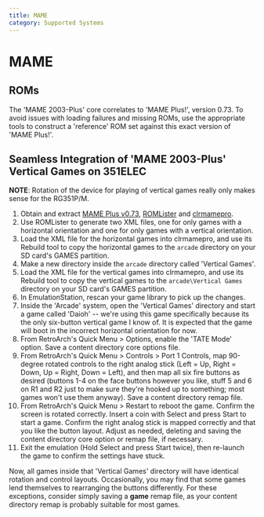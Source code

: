```yaml
---
title: MAME
category: Supported Systems
---
```


# MAME

## ROMs

The 'MAME 2003-Plus' core correlates to 'MAME Plus!', version 0.73.  To avoid issues with loading failures and missing ROMs, use the appropriate tools to construct a 'reference' ROM set against this exact version of 'MAME Plus!'.

## Seamless Integration of 'MAME 2003-Plus' Vertical Games on 351ELEC

**NOTE**: Rotation of the device for playing of vertical games really only makes sense for the RG351P/M.

1. Obtain and extract [MAME Plus v0.73](http://www.progettosnaps.net/download?tipo=mameplus_bin&file=/UI_Museum/Plus/MAME_Plus_0078_32b.7z), [ROMLister](https://www.waste.org/~winkles/ROMLister/) and [clrmamepro](https://mamedev.emulab.it/clrmamepro/).
2. Use ROMLister to generate two XML files, one for only games with a horizontal orientation and one for only games with a vertical orientation.
3. Load the XML file for the horizontal games into clrmamepro, and use its Rebuild tool to copy the horizontal games to the `arcade` directory on your SD card's GAMES partition.
4. Make a new directory inside the `arcade` directory called 'Vertical Games'.
5. Load the XML file for the vertical games into clrmamepro, and use its Rebuild tool to copy the vertical games to the `arcade\Vertical Games` directory on your SD card's GAMES partition.
6. In EmulationStation, rescan your game library to pick up the changes.
7. Inside the 'Arcade' system, open the 'Vertical Games' directory and start a game called 'Daioh' -- we're using this game specifically because its the only six-button vertical game I know of.  It is expected that the game will boot in the incorrect horizontal orientation for now.
8. From RetroArch's Quick Menu > Options, enable the 'TATE Mode' option.  Save a content directory core options file.
9. From RetroArch's Quick Menu > Controls > Port 1 Controls, map 90-degree rotated controls to the right analog stick (Left = Up, Right = Down, Up = Right, Down = Left), and then map all six fire buttons as desired (buttons 1-4 on the face buttons however you like, stuff 5 and 6 on R1 and R2 just to make sure they're hooked up to something; most games won't use them anyway).  Save a content directory remap file.
10. From RetroArch's Quick Menu > Restart to reboot the game.  Confirm the screen is rotated correctly.  Insert a coin with Select and press Start to start a game.  Confirm the right analog stick is mapped correctly and that you like the button layout.  Adjust as needed, deleting and saving the content directory core option or remap file, if necessary.
11. Exit the emulation (Hold Select and press Start twice), then re-launch the game to confirm the settings have stuck.

Now, all games inside that 'Vertical Games' directory will have identical rotation and control layouts.  Occasionally, you may find that some games lend themselves to rearranging the buttons differently.  For these exceptions, consider simply saving a **game** remap file, as your content directory remap is probably suitable for most games.